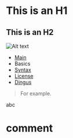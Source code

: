 This is an H1
=============

This is an H2
-------------




![Alt text](http://www.google.co.uk/logos/2010/googbday10-hp.jpg "Optional title")


<ul id="ProjectSubmenu">
    <li><a href="/projects/markdown/" title="Markdown Project Page">Main</a></li>
    <li><a class="selected" title="Markdown Basics">Basics</a></li>
    <li><a href="/projects/markdown/syntax" title="Markdown Syntax Documentation">Syntax</a></li>
    <li><a href="/projects/markdown/license" title="Pricing and License Information">License</a></li>
    <li><a href="/projects/markdown/dingus" title="Online Markdown Web Form">Dingus</a></li>
</ul>


<blockquote>
  <p>For example.</p>
</blockquote>


<div class="hidden">
  abc
</div>

<!--
 comment
-->

# comment
